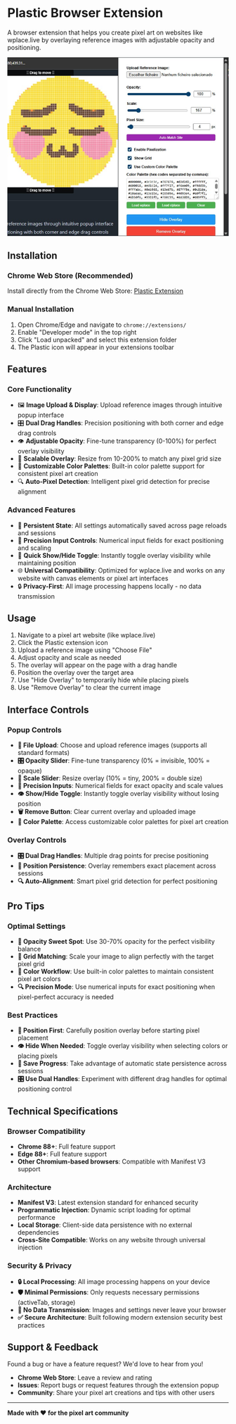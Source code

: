 # Plastic Browser Extension

A browser extension that helps you create pixel art on websites like wplace.live by overlaying reference images with adjustable opacity and positioning.

![Plastic Extension in Action](assets/screenshot-1.jpg)

## Installation

### Chrome Web Store (Recommended)
Install directly from the Chrome Web Store: [Plastic Extension](https://chromewebstore.google.com/detail/plastic/jmgohdfjidehbaggidpjikmccilopgpk)

### Manual Installation
1. Open Chrome/Edge and navigate to `chrome://extensions/`
2. Enable "Developer mode" in the top right
3. Click "Load unpacked" and select this extension folder
4. The Plastic icon will appear in your extensions toolbar

## Features

### Core Functionality
- 🖼️ **Image Upload & Display**: Upload reference images through intuitive popup interface
- 🎛️ **Dual Drag Handles**: Precision positioning with both corner and edge drag controls
- 👁️ **Adjustable Opacity**: Fine-tune transparency (0-100%) for perfect overlay visibility
- 📏 **Scalable Overlay**: Resize from 10-200% to match any pixel grid size
- 🎨 **Customizable Color Palettes**: Built-in color palette support for consistent pixel art creation
- 🔍 **Auto-Pixel Detection**: Intelligent pixel grid detection for precise alignment

### Advanced Features
- 💾 **Persistent State**: All settings automatically saved across page reloads and sessions
- 🎯 **Precision Input Controls**: Numerical input fields for exact positioning and scaling
- 👀 **Quick Show/Hide Toggle**: Instantly toggle overlay visibility while maintaining position
- 🌐 **Universal Compatibility**: Optimized for wplace.live and works on any website with canvas elements or pixel art interfaces
- 🔒 **Privacy-First**: All image processing happens locally - no data transmission


## Usage

1. Navigate to a pixel art website (like wplace.live)
2. Click the Plastic extension icon
3. Upload a reference image using "Choose File"
4. Adjust opacity and scale as needed
5. The overlay will appear on the page with a drag handle
6. Position the overlay over the target area
7. Use "Hide Overlay" to temporarily hide while placing pixels
8. Use "Remove Overlay" to clear the current image

## Interface Controls

### Popup Controls
- **📁 File Upload**: Choose and upload reference images (supports all standard formats)
- **🎛️ Opacity Slider**: Fine-tune transparency (0% = invisible, 100% = opaque) 
- **📏 Scale Slider**: Resize overlay (10% = tiny, 200% = double size)
- **🎯 Precision Inputs**: Numerical fields for exact opacity and scale values
- **👁️ Show/Hide Toggle**: Instantly toggle overlay visibility without losing position
- **🗑️ Remove Button**: Clear current overlay and uploaded image
- **🎨 Color Palette**: Access customizable color palettes for pixel art creation

### Overlay Controls
- **🎛️ Dual Drag Handles**: Multiple drag points for precise positioning
- **📍 Position Persistence**: Overlay remembers exact placement across sessions
- **🔍 Auto-Alignment**: Smart pixel grid detection for perfect positioning

## Pro Tips

### Optimal Settings
- **🎯 Opacity Sweet Spot**: Use 30-70% opacity for the perfect visibility balance
- **📏 Grid Matching**: Scale your image to align perfectly with the target pixel grid
- **🎨 Color Workflow**: Use built-in color palettes to maintain consistent pixel art colors
- **🔍 Precision Mode**: Use numerical inputs for exact positioning when pixel-perfect accuracy is needed

### Best Practices  
- **📍 Position First**: Carefully position overlay before starting pixel placement
- **👁️ Hide When Needed**: Toggle overlay visibility when selecting colors or placing pixels
- **💾 Save Progress**: Take advantage of automatic state persistence across sessions
- **🎛️ Use Dual Handles**: Experiment with different drag handles for optimal positioning control

## Technical Specifications

### Browser Compatibility
- **Chrome 88+**: Full feature support
- **Edge 88+**: Full feature support  
- **Other Chromium-based browsers**: Compatible with Manifest V3 support

### Architecture
- **Manifest V3**: Latest extension standard for enhanced security
- **Programmatic Injection**: Dynamic script loading for optimal performance
- **Local Storage**: Client-side data persistence with no external dependencies
- **Cross-Site Compatible**: Works on any website through universal injection

### Security & Privacy
- **🔒 Local Processing**: All image processing happens on your device
- **🛡️ Minimal Permissions**: Only requests necessary permissions (activeTab, storage)
- **🔐 No Data Transmission**: Images and settings never leave your browser
- **✅ Secure Architecture**: Built following modern extension security best practices

## Support & Feedback

Found a bug or have a feature request? We'd love to hear from you!
- **Chrome Web Store**: Leave a review and rating
- **Issues**: Report bugs or request features through the extension popup
- **Community**: Share your pixel art creations and tips with other users

---

**Made with ❤️ for the pixel art community**